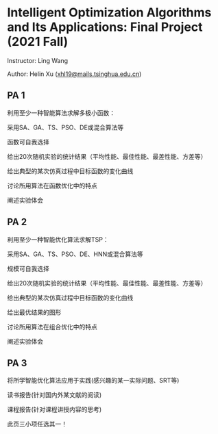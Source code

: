# Intelligent Optimization Algorithms and Its Applications: Final Project (2021 Fall)

Instructor: Ling Wang

Author: Helin Xu (xhl19@mails.tsinghua.edu.cn)

## PA 1

利用至少一种智能算法求解多极小函数：

采用SA、GA、TS、PSO、DE或混合算法等

函数可自我选择

给出20次随机实验的统计结果（平均性能、最佳性能、最差性能、方差等）

给出典型的某次仿真过程中目标函数的变化曲线

讨论所用算法在函数优化中的特点

阐述实验体会

## PA 2

利用至少一种智能优化算法求解TSP：

采用SA、GA、TS、PSO、DE、HNN或混合算法等

规模可自我选择

给出20次随机实验的统计结果（平均性能、最佳性能、最差性能、方差等）

给出典型的某次仿真过程中目标函数的变化曲线

给出最优结果的图形

讨论所用算法在组合优化中的特点

阐述实验体会

## PA 3

将所学智能优化算法应用于实践(感兴趣的某一实际问题、SRT等)

读书报告(针对国内外某文献的阅读)

课程报告(针对课程讲授内容的思考)

此页三小项任选其一！
